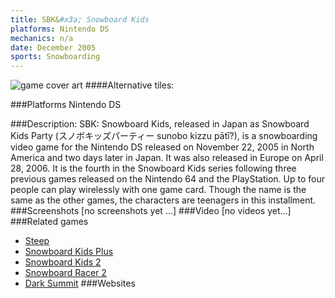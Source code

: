 ```yaml
---
title: SBK&#x3a; Snowboard Kids
platforms: Nintendo DS
mechanics: n/a
date: December 2005
sports: Snowboarding
---
```

![game cover art](//images.igdb.com/igdb/image/upload/t_cover_big/iqlqwsfog1xg6rzwqgts.jpg "Logo Title Text 1")
####Alternative tiles:

###Platforms
Nintendo DS

###Description:
SBK: Snowboard Kids, released in Japan as Snowboard Kids Party (スノボキッズパーティー sunobo kizzu pātī?), is a snowboarding video game for the Nintendo DS released on November 22, 2005 in North America and two days later in Japan. It was also released in Europe on April 28, 2006. It is the fourth in the Snowboard Kids series following three previous games released on the Nintendo 64 and the PlayStation. Up to four people can play wirelessly with one game card. Though the name is the same as the other games, the characters are teenagers in this installment.
###Screenshots
[no screenshots yet ...]
###Video
[no videos yet...]
###Related games
* [Steep](/games/steep-19554/)
* [Snowboard Kids Plus](/games/snowboard-kids-plus-72103/)
* [Snowboard Kids 2](/games/snowboard-kids-2-3343/)
* [Snowboard Racer 2](/games/snowboard-racer-2-70560/)
* [Dark Summit](/games/dark-summit-3869/)
###Websites

